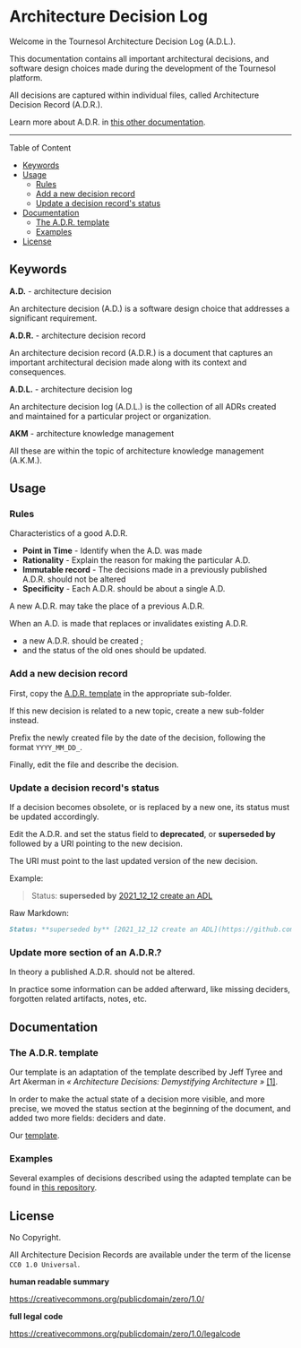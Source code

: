 # Architecture Decision Log

Welcome in the Tournesol Architecture Decision Log (A.D.L.).

This documentation contains all important architectural decisions, and
software design choices made during the development of the Tournesol platform.

All decisions are captured within individual files, called Architecture
Decision Record (A.D.R.).

Learn more about A.D.R. in [this other documentation][github-adr].

---

Table of Content

* [Keywords](#keywords)
* [Usage](#summary)
  * [Rules](#rules)
  * [Add a new decision record](#issue)
  * [Update a decision record's status](#decision)
* [Documentation](#documentation)
  * [The A.D.R. template](#the-ADR-template)
  * [Examples](#examples)
* [License](#license)

## Keywords

**A.D.** - architecture decision

An architecture decision (A.D.) is a software design choice that addresses a
significant requirement.

**A.D.R.** - architecture decision record

An architecture decision record (A.D.R.) is a document that captures an important
architectural decision made along with its context and consequences.

**A.D.L.** - architecture decision log

An architecture decision log (A.D.L.) is the collection of all ADRs created and
maintained for a particular project or organization.

**AKM** - architecture knowledge management

All these are within the topic of architecture knowledge management (A.K.M.).

## Usage

### Rules

Characteristics of a good A.D.R.

- **Point in Time** - Identify when the A.D. was made
- **Rationality** - Explain the reason for making the particular A.D.
- **Immutable record** - The decisions made in a previously published A.D.R.
  should not be altered
- **Specificity** - Each A.D.R. should be about a single A.D.

A new A.D.R. may take the place of a previous A.D.R.

When an A.D. is made that replaces or invalidates existing A.D.R.
- a new A.D.R. should be created ;
- and the status of the old ones should be updated.

### Add a new decision record

First, copy the [A.D.R. template](./adr_template.md) in the appropriate
sub-folder.

If this new decision is related to a new topic, create a new sub-folder
instead.

Prefix the newly created file by the date of the decision, following the
format `YYYY_MM_DD_`.

Finally, edit the file and describe the decision.

### Update a decision record's status

If a decision becomes obsolete, or is replaced by a new one, its status must
be updated accordingly.

Edit the A.D.R. and set the status field to **deprecated**, or
**superseded by** followed by a URI pointing to the new decision.

The URI must point to the last updated version of the new decision. 

Example:

> Status: **superseded by** [2021_12_12 create an ADL][adr-20211212-create-an-adl]

Raw Markdown:

```markdown
Status: **superseded by** [2021_12_12 create an ADL](https://github.com/tournesol-app/tournesol/blob/adl/docs/architecture-decision-log/architecture-knowledge/2021_12_12_create_an_adl.md)
```

### Update more section of an A.D.R.?

In theory a published A.D.R. should not be altered.

In practice some information can be added afterward, like missing deciders,
forgotten related artifacts, notes, etc.

## Documentation

### The A.D.R. template

Our template is an adaptation of the template described by Jeff Tyree and Art
Akerman in _« Architecture Decisions: Demystifying Architecture »_
[[1]][adr-by-jtyree-aakerman-pub].

In order to make the actual state of a decision more visible, and more
precise, we moved the status section at the beginning of the document, and
added two more fields: deciders and date.

Our [template](./adr_template.md).

### Examples

Several examples of decisions described using the adapted template can be
found in [this repository][github-adr-examples].

## License

No Copyright.

All Architecture Decision Records are available under the term of the license
`CC0 1.0 Universal`.

**human readable summary**

https://creativecommons.org/publicdomain/zero/1.0/

**full legal code**

https://creativecommons.org/publicdomain/zero/1.0/legalcode

[adr-20211212-create-an-adl]: https://github.com/tournesol-app/tournesol/blob/adl/docs/architecture-decision-log/architecture-knowledge/2021_12_12_create_an_adl.md

[github-adr]: https://github.com/joelparkerhenderson/architecture-decision-record
[github-adr-examples]: https://github.com/joelparkerhenderson/architecture-decision-record/tree/main/examples

[adr-by-jtyree-aakerman]: https://github.com/joelparkerhenderson/architecture-decision-record/blob/main/templates/decision-record-template-by-jeff-tyree-and-art-akerman/index.md
[adr-by-jtyree-aakerman-pub]: https://personal.utdallas.edu/~chung/SA/zz-Impreso-architecture_decisions-tyree-05.pdf
